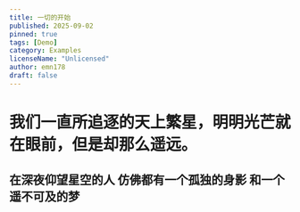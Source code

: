 ```yaml
---
title: 一切的开始
published: 2025-09-02
pinned: true
tags: [Demo]
category: Examples
licenseName: "Unlicensed"
author: emn178
draft: false
---
```


# 我们一直所追逐的天上繁星，明明光芒就在眼前，但是却那么遥远。
## 在深夜仰望星空的人 仿佛都有一个孤独的身影 和一个遥不可及的梦